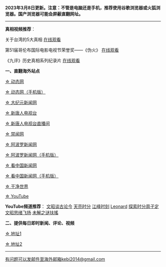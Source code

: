 **2023年3月8日更新。注意：不管是电脑还是手机，推荐使用谷歌浏览器或火狐浏览器。国产浏览器可能会屏蔽直翻网址。**


***

**真相视频推荐**：

关于台湾的5大真相 [在线观看](https://t2.freeku.xyz/60)

第51届哥伦布国际电影电视节荣誉奖——《伪火》  [在线观看](https://t2.freeku.xyz/61)  

《九评》历史真相系列纪录片  [在线观看](https://t2.freeku.xyz/62)

**一、直翻海外站点**

[☆ 动态网](https://t2.freeku.xyz/20)

[☆ 动态网（手机版）](https://t2.freeku.xyz/21)

[☆ 大纪元新闻网](https://t2.freeku.xyz/90)

[☆ 新唐人电视台](https://t2.freeku.xyz/4)

[☆ 新唐人电视台直播间](https://t2.freeku.xyz/44)

[☆ 禁闻网](https://t2.freeku.xyz/3)

[☆ 阿波罗新闻网](https://t2.freeku.xyz/7)

[☆ 阿波罗新闻网（手机版）](https://t2.freeku.xyz/53)

[☆ 看中国新闻网](https://t2.freeku.xyz/26)

[☆ 看中国新闻网（手机版）](https://t2.freeku.xyz/54)

[☆ 干净世界](https://t2.freeku.xyz/1)

[☆ YouTube](http://t1.ssrfree6.xyz/45)

**YouTube频道推荐**： [文昭谈古论今](https://t2.freeku.xyz/46)   [天亮时分](https://t2.freeku.xyz/47)  [江峰时刻](https://t2.freeku.xyz/48)   [Leonard](https://t2.freeku.xyz/49)  [探索时分周子定](https://t2.freeku.xyz/50) [文昭思绪飞扬](https://t2.freeku.xyz/51) [未解之谜扶搖](https://t2.freeku.xyz/52)


**二、提供每日即时新闻、评论、视频**

[☆ 地址1](https://a1.zhujicn2.com/tui590285/www/blob/master/README.md)

[☆ 地址2](https://github.com/tui590285/www/blob/master/README.md)

***


有问题可以发邮件至海外邮箱kebi2014@gmail.com